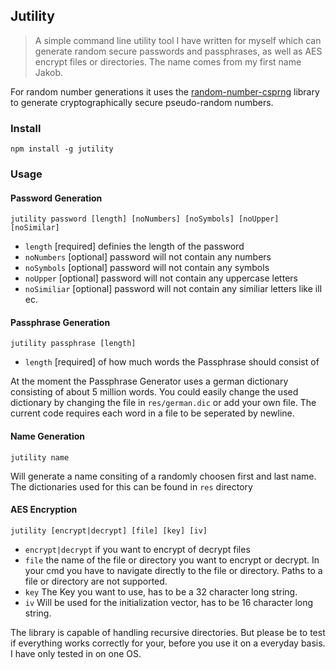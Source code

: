 ## Jutility

> A simple command line utility tool I have written for myself which can generate random secure passwords and passphrases, as well as AES encrypt files or directories. The name comes from my first name Jakob.

For random number generations it uses the [random-number-csprng](https://github.com/joepie91/node-random-number-csprng#readme) library to generate cryptographically secure pseudo-random numbers. 

### Install

```
npm install -g jutility
```

### Usage

#### Password Generation

```
jutility password [length] [noNumbers] [noSymbols] [noUpper] [noSimilar]
```
* `length` [required] definies the length of the password
* `noNumbers` [optional] password will not contain any numbers
* `noSymbols` [optional] password will not contain any symbols
* `noUpper` [optional] password will not contain any uppercase letters
* `noSimiliar` [optional] password will not contain any similiar letters like ilI ec.

#### Passphrase Generation

```
jutility passphrase [length]
```
* `length` [required] of how much words the Passphrase should consist of

At the moment the Passphrase Generator uses a german dictionary consisting of about 5 million words.
You could easily change the used dictionary by changing the file in `res/german.dic` or add your own file.
The current code requires each word in a file to be seperated by newline.

#### Name Generation

```
jutility name
```

Will generate a name consiting of a randomly choosen first and last name. The dictionaries used for this
can be found in `res` directory

#### AES Encryption

```
jutility [encrypt|decrypt] [file] [key] [iv]
```
* `encrypt|decrypt` if you want to encrypt of decrypt files
* `file` the name of the file or directory you want to encrypt or decrypt. In your cmd you have to navigate directly
to the file or directory. Paths to a file or directory are not supported.
* `key` The Key you want to use, has to be a 32 character long string.
* `iv` Will be used for the initialization vector, has to be 16 character long string.


The library is capable of handling recursive directories. But please be to test if everything works correctly for your, before
you use it on a everyday basis. I have only tested in on one OS.


